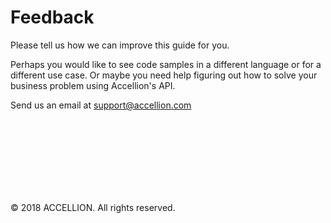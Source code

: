 # Feedback

Please tell us how we can improve this guide for you.

Perhaps you would like to see code samples in a different language or for a different use case. Or maybe you need help figuring out how to solve your business problem using Accellion's API.

Send us an email at <support@accellion.com>

<br>
<br>
<br>
<br>
<br>
<br>
<br>

© 2018 ACCELLION. All rights reserved.
